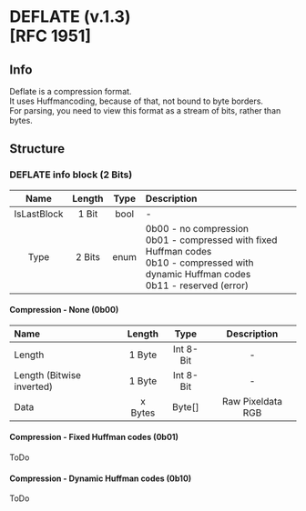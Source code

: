 # DEFLATE (v.1.3)<br>[RFC 1951]

## Info
Deflate is a compression format.<br>
It uses Huffmancoding, because of that, not bound to byte borders.<br>
For parsing, you need to view this format as a stream of bits, rather than bytes.

## Structure

### DEFLATE info block (2 Bits)
|Name|Length|Type| Description |
|:-:|:-:|:-:|:-|
|IsLastBlock | 1 Bit | bool | - |
|Type| 2 Bits | enum | 0b00 - no compression<br>0b01 - compressed with fixed Huffman codes<br>0b10 - compressed with dynamic Huffman codes<br>0b11 - reserved (error)|


#### Compression - None (0b00)
|Name|Length|Type| Description |
|:-|:-:|:-:|:-:|
|Length | 1 Byte | Int 8-Bit | - |
|Length (Bitwise inverted) | 1 Byte | Int 8-Bit | - |
|Data | x Bytes | Byte[] | Raw Pixeldata RGB |


#### Compression - Fixed Huffman codes (0b01)
ToDo

#### Compression - Dynamic Huffman codes (0b10)
ToDo

